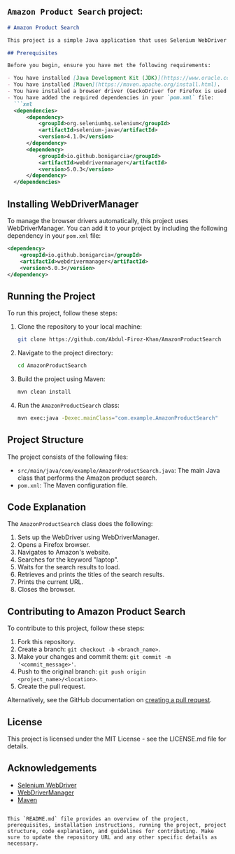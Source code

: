 ##  `Amazon Product Search` project:

```markdown
# Amazon Product Search

This project is a simple Java application that uses Selenium WebDriver to automate the process of searching for a product on Amazon and retrieving the titles of the search results. 

## Prerequisites

Before you begin, ensure you have met the following requirements:

- You have installed [Java Development Kit (JDK)](https://www.oracle.com/java/technologies/javase-downloads.html) (version 8 or later).
- You have installed [Maven](https://maven.apache.org/install.html).
- You have installed a browser driver (GeckoDriver for Firefox is used in this project).
- You have added the required dependencies in your `pom.xml` file:
  ```xml
  <dependencies>
      <dependency>
          <groupId>org.seleniumhq.selenium</groupId>
          <artifactId>selenium-java</artifactId>
          <version>4.1.0</version>
      </dependency>
      <dependency>
          <groupId>io.github.bonigarcia</groupId>
          <artifactId>webdrivermanager</artifactId>
          <version>5.0.3</version>
      </dependency>
  </dependencies>
  ```

## Installing WebDriverManager

To manage the browser drivers automatically, this project uses WebDriverManager. You can add it to your project by including the following dependency in your `pom.xml` file:

```xml
<dependency>
    <groupId>io.github.bonigarcia</groupId>
    <artifactId>webdrivermanager</artifactId>
    <version>5.0.3</version>
</dependency>
```

## Running the Project

To run this project, follow these steps:

1. Clone the repository to your local machine:
   ```sh
   git clone https://github.com/Abdul-Firoz-Khan/AmazonProductSearch
   ```

2. Navigate to the project directory:
   ```sh
   cd AmazonProductSearch
   ```

3. Build the project using Maven:
   ```sh
   mvn clean install
   ```

4. Run the `AmazonProductSearch` class:
   ```sh
   mvn exec:java -Dexec.mainClass="com.example.AmazonProductSearch"
   ```

## Project Structure

The project consists of the following files:

- `src/main/java/com/example/AmazonProductSearch.java`: The main Java class that performs the Amazon product search.
- `pom.xml`: The Maven configuration file.

## Code Explanation

The `AmazonProductSearch` class does the following:

1. Sets up the WebDriver using WebDriverManager.
2. Opens a Firefox browser.
3. Navigates to Amazon's website.
4. Searches for the keyword "laptop".
5. Waits for the search results to load.
6. Retrieves and prints the titles of the search results.
7. Prints the current URL.
8. Closes the browser.

## Contributing to Amazon Product Search

To contribute to this project, follow these steps:

1. Fork this repository.
2. Create a branch: `git checkout -b <branch_name>`.
3. Make your changes and commit them: `git commit -m '<commit_message>'`.
4. Push to the original branch: `git push origin <project_name>/<location>`.
5. Create the pull request.

Alternatively, see the GitHub documentation on [creating a pull request](https://help.github.com/articles/creating-a-pull-request/).

## License

This project is licensed under the MIT License - see the LICENSE.md file for details.

## Acknowledgements

- [Selenium WebDriver](https://www.selenium.dev/documentation/en/webdriver/)
- [WebDriverManager](https://github.com/bonigarcia/webdrivermanager)
- [Maven](https://maven.apache.org/)
```

This `README.md` file provides an overview of the project, prerequisites, installation instructions, running the project, project structure, code explanation, and guidelines for contributing. Make sure to update the repository URL and any other specific details as necessary.

